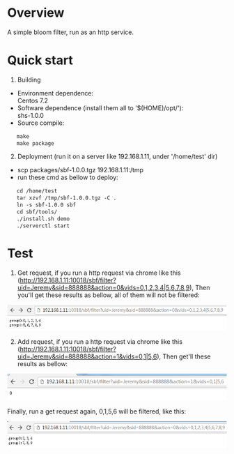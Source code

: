 # Overview
A simple bloom filter, run as an http service.

# Quick start
1) Building
 * Environment dependence:   
   Centos 7.2  
 * Software dependence (install them all to '$(HOME)/opt/'):  
   shs-1.0.0
 * Source compile:
```
   make
   make package
```
2) Deployment (run it on a server like 192.168.1.11, under '/home/test' dir)
 * scp packages/sbf-1.0.0.tgz 192.168.1.11:/tmp
 * run these cmd as bellow to deploy:
```
   cd /home/test
   tar xzvf /tmp/sbf-1.0.0.tgz -C .
   ln -s sbf-1.0.0 sbf
   cd sbf/tools/
   ./install.sh demo
   ./serverctl start
```

# Test
1) Get request, if you run a http request via chrome like this (http://192.168.1.11:10018/sbf/filter?uid=Jeremy&sid=888888&action=0&vids=0,1,2,3,4|5,6,7,8,9), Then you'll get these results as bellow, all of them will not be filtered:

![image](https://github.com/liaosanity/sbf/raw/master/images/get.png)

2) Add request, if you run a http request via chrome like this (http://192.168.1.11:10018/sbf/filter?uid=Jeremy&sid=888888&action=1&vids=0,1|5,6), Then get'll these results as bellow:

![image](https://github.com/liaosanity/sbf/raw/master/images/add.png)

Finally, run a get request again, 0,1,5,6 will be filtered, like this:

![image](https://github.com/liaosanity/sbf/raw/master/images/get2.png)

